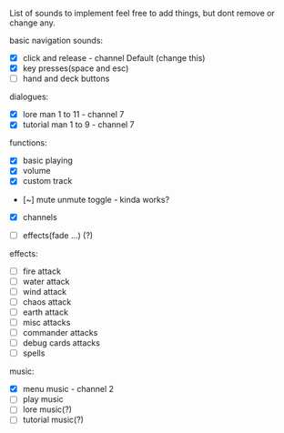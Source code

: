 List of sounds to implement
feel free to add things, but dont remove or change any.


basic navigation sounds:
- [x]   click and release - channel Default (change this)
- [x]   key presses(space and esc)
- [ ]   hand and deck buttons

dialogues:
- [x]  lore man 1 to 11 - channel 7
- [x]  tutorial man 1 to 9 - channel 7

functions:
- [x]  basic playing 
- [x]  volume
- [x]  custom track
- [~]  mute unmute toggle - kinda works?
- [x]  channels
- [ ]  effects(fade ...) (?)


effects:
- [ ]  fire attack
- [ ]  water attack
- [ ]  wind attack
- [ ]  chaos attack
- [ ]  earth attack
- [ ]  misc attacks
- [ ]  commander attacks
- [ ]  debug cards attacks
- [ ]  spells

music:
- [x]  menu music - channel 2
- [ ]  play music
- [ ]  lore music(?)
- [ ]  tutorial music(?)